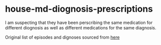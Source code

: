 # house-md-diognosis-prescriptions

I am suspecting that they have been perscribing the same medication for different diognosis as well as different medications for the same diagnosis.

Original list of episodes and dignoses sourced from [here](https://house.fandom.com/wiki/List_of_medical_diagnoses)
